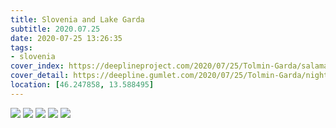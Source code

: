 ```yaml
---
title: Slovenia and Lake Garda
subtitle: 2020.07.25
date: 2020-07-25 13:26:35
tags:
- slovenia
cover_index: https://deeplineproject.com/2020/07/25/Tolmin-Garda/salamander.jpg
cover_detail: https://deepline.gumlet.com/2020/07/25/Tolmin-Garda/night_church.jpg
location: [46.247858, 13.588495]
---
```

![](https://deeplineproject.com/2020/07/25/Tolmin-Garda/cloud_mountain.jpg?format=auto&width=2000)
![](https://deeplineproject.com/2020/07/25/Tolmin-Garda/sunset_garda.jpg?format=auto&width=2000)
![](https://deeplineproject.com/2020/07/25/Tolmin-Garda/kobarid.jpg?format=auto&width=2000)
![](https://deeplineproject.com/2020/07/25/Tolmin-Garda/garda_flight.jpg?format=auto&width=2000)
![](https://deeplineproject.com/2020/07/25/Tolmin-Garda/garda_landing.jpg?format=auto&width=2000)